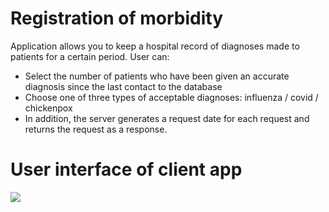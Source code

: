 # Registration of morbidity

Application allows you to keep a hospital record of diagnoses made to patients for a certain period. User can:

+ Select the number of patients who have been given an accurate diagnosis since the last contact to the database
+ Choose one of three types of acceptable diagnoses: influenza / covid / chickenpox
+ In addition, the server generates a request date for each request and returns the request as a response.

# User interface of client app

![](readme_src/ui_pic.JPG)